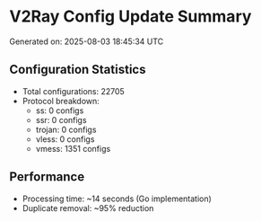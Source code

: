 # V2Ray Config Update Summary
Generated on: 2025-08-03 18:45:34 UTC

## Configuration Statistics
- Total configurations: 22705
- Protocol breakdown:
  - ss: 0 configs
  - ssr: 0 configs
  - trojan: 0 configs
  - vless: 0 configs
  - vmess: 1351 configs

## Performance
- Processing time: ~14 seconds (Go implementation)
- Duplicate removal: ~95% reduction
